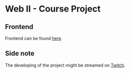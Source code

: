# Web II - Course Project

## Frontend
Frontend can be found [here]().

## Side note
The developing of the project might be streamed on [Twitch](https://www.twitch.tv/ecs0w).